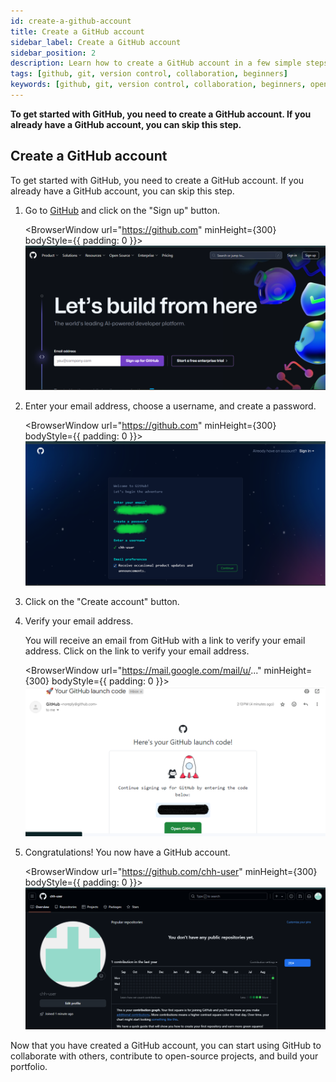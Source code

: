 ```yaml
---
id: create-a-github-account
title: Create a GitHub account
sidebar_label: Create a GitHub account
sidebar_position: 2
description: Learn how to create a GitHub account in a few simple steps. Get started with GitHub and start collaborating with others, contributing to open-source projects, and building your portfolio.
tags: [github, git, version control, collaboration, beginners]
keywords: [github, git, version control, collaboration, beginners, open source, repository, account, sign up]
---
```


**To get started with GitHub, you need to create a GitHub account. If you already have a GitHub account, you can skip this step.**

## Create a GitHub account

To get started with GitHub, you need to create a GitHub account. If you already have a GitHub account, you can skip this step.

1. Go to [GitHub](https://github.com/) and click on the "Sign up" button.

    <BrowserWindow url="https://github.com" minHeight={300} bodyStyle={{ padding: 0 }}>
      ![GitHub Sign Up](img-1.png)
    </BrowserWindow>

2. Enter your email address, choose a username, and create a password.

    <BrowserWindow url="https://github.com" minHeight={300} bodyStyle={{ padding: 0 }}>
      ![Create Account](img-2.png)
    </BrowserWindow>

3. Click on the "Create account" button.
4. Verify your email address.

    You will receive an email from GitHub with a link to verify your email address. Click on the link to verify your email address.

    <BrowserWindow url="https://mail.google.com/mail/u/..." minHeight={300} bodyStyle={{ padding: 0 }}>
      ![Verify Email](img-3.png)
    </BrowserWindow>

5. Congratulations! You now have a GitHub account.
   
   <BrowserWindow url="https://github.com/chh-user" minHeight={300} bodyStyle={{ padding: 0 }}>
      ![GitHub account](img-4.png)
    </BrowserWindow>

Now that you have created a GitHub account, you can start using GitHub to collaborate with others, contribute to open-source projects, and build your portfolio.